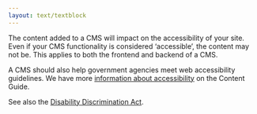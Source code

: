 ```yaml
---
layout: text/textblock
---
```

The content added to a CMS will impact on the accessibility of your site. Even if your CMS functionality is considered ‘accessible’, the content may not be. This applies to both the frontend and backend of a CMS.

A CMS should also help government agencies meet web accessibility guidelines. We have more [information about accessibility](https://guides.service.gov.au/content-guide/accessibility-inclusivity/) on the Content Guide.

See also the [Disability Discrimination Act](https://www.humanrights.gov.au/our-work/disability-rights/guides/brief-guide-disability-discrimination-act).
